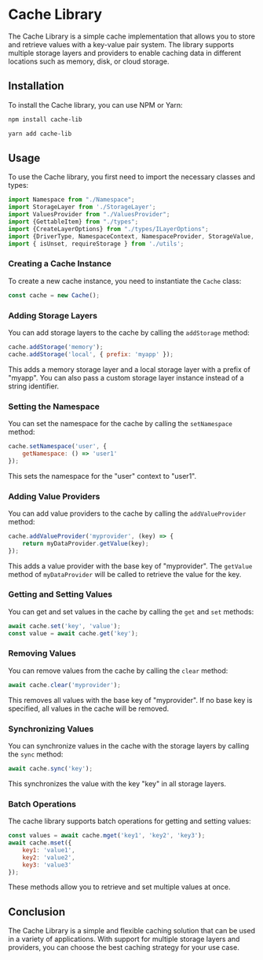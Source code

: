 # Cache Library

The Cache Library is a simple cache implementation that allows you to store and retrieve values with a key-value pair system. The library supports multiple storage layers and providers to enable caching data in different locations such as memory, disk, or cloud storage.

## Installation

To install the Cache library, you can use NPM or Yarn:

```bash
npm install cache-lib
```

```bash
yarn add cache-lib
```

## Usage

To use the Cache library, you first need to import the necessary classes and types:

```js
import Namespace from "./Namespace";
import StorageLayer from './StorageLayer';
import ValuesProvider from "./ValuesProvider";
import {GettableItem} from "./types";
import {CreateLayerOptions} from "./types/ILayerOptions";
import {DriverType, NamespaceContext, NamespaceProvider, StorageValue, TransactionOptions} from "./types/common";
import { isUnset, requireStorage } from './utils';
```

### Creating a Cache Instance

To create a new cache instance, you need to instantiate the `Cache` class:

```js
const cache = new Cache();
```

### Adding Storage Layers

You can add storage layers to the cache by calling the `addStorage` method:

```js
cache.addStorage('memory');
cache.addStorage('local', { prefix: 'myapp' });
```

This adds a memory storage layer and a local storage layer with a prefix of "myapp". You can also pass a custom storage layer instance instead of a string identifier.

### Setting the Namespace

You can set the namespace for the cache by calling the `setNamespace` method:

```js
cache.setNamespace('user', {
    getNamespace: () => 'user1'
});
```

This sets the namespace for the "user" context to "user1".

### Adding Value Providers

You can add value providers to the cache by calling the `addValueProvider` method:

```js
cache.addValueProvider('myprovider', (key) => {
    return myDataProvider.getValue(key);
});
```

This adds a value provider with the base key of "myprovider". The `getValue` method of `myDataProvider` will be called to retrieve the value for the key.

### Getting and Setting Values

You can get and set values in the cache by calling the `get` and `set` methods:

```js
await cache.set('key', 'value');
const value = await cache.get('key');
```

### Removing Values

You can remove values from the cache by calling the `clear` method:

```js
await cache.clear('myprovider');
```

This removes all values with the base key of "myprovider". If no base key is specified, all values in the cache will be removed.

### Synchronizing Values

You can synchronize values in the cache with the storage layers by calling the `sync` method:

```js
await cache.sync('key');
```

This synchronizes the value with the key "key" in all storage layers.

### Batch Operations

The cache library supports batch operations for getting and setting values:

```js
const values = await cache.mget('key1', 'key2', 'key3');
await cache.mset({
    key1: 'value1',
    key2: 'value2',
    key3: 'value3'
});
```

These methods allow you to retrieve and set multiple values at once.

## Conclusion

The Cache Library is a simple and flexible caching solution that can be used in a variety of applications. With support for multiple storage layers and providers, you can choose the best caching strategy for your use case.